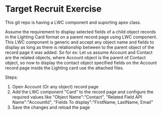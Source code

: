 # Target Recruit Exercise

This git repo is having a LWC component and suporting apex class.

Assume the requirement to display selected fields of a child object records in the Lighting Card format on a parent record page using LWC component. 
This LWC component is generic and accept any object name and fields to display as long as there is relationship between to the parent object of the record page it was added. 
So for ex: Let us assume Account and Contact are the related objects, where Account object is the parent of Contact object, so now to display the contact object specified fields on the Account record page inside the Lighting card use the attached files.

Steps: 

1. Open Account (Or any object) record page
2. Add the LWC component "Card" to the record page and configure the required values like "Object Name":"Contact", "Related Field API Name":"AccountId", "Fields To display":"FirstName, LastName, Email"
3. Save the changes and reload the page
   
